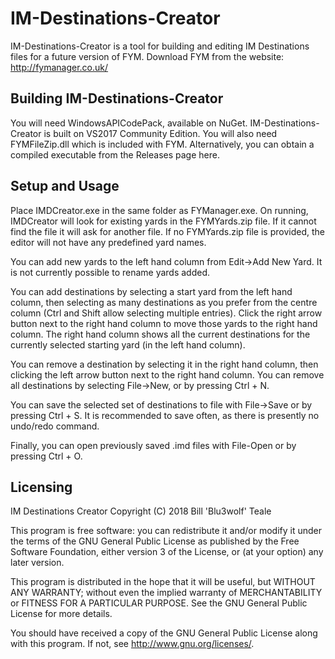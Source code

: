 # IM-Destinations-Creator
IM-Destinations-Creator is a tool for building and editing IM Destinations files for a future version of FYM. Download FYM from the website: http://fymanager.co.uk/

## Building IM-Destinations-Creator
You will need WindowsAPICodePack, available on NuGet. IM-Destinations-Creator is built on VS2017 Community Edition. You will also need FYMFileZip.dll which is included with FYM. 
Alternatively, you can obtain a compiled executable from the Releases page here.

## Setup and Usage 
Place IMDCreator.exe in the same folder as FYManager.exe. On running, IMDCreator will look for existing yards in the FYMYards.zip file. If it cannot find the file it will ask for another file. If no FYMYards.zip file is provided, the editor will not have any predefined yard names. 

You can add new yards to the left hand column from Edit->Add New Yard. It is not currently possible to rename yards added. 

You can add destinations by selecting a start yard from the left hand column, then selecting as many destinations as you prefer from the centre column (Ctrl and Shift allow selecting multiple entries). Click the right arrow button next to the right hand column to move those yards to the right hand column. The right hand column shows all the current destinations for the currently selected starting yard (in the left hand column). 

You can remove a destination by selecting it in the right hand column, then clicking the left arrow button next to the right hand column. You can remove all destinations by selecting File->New, or by pressing Ctrl + N. 

You can save the selected set of destinations to file with File->Save or by pressing Ctrl + S. It is recommended to save often, as there is presently no undo/redo command.

Finally, you can open previously saved .imd files with File-Open or by pressing Ctrl + O.

## Licensing
IM Destinations Creator
Copyright (C) 2018  Bill 'Blu3wolf' Teale

This program is free software: you can redistribute it and/or modify it under the terms of the GNU General Public License as published by the Free Software Foundation, either version 3 of the License, or (at your option) any later version.

This program is distributed in the hope that it will be useful, but WITHOUT ANY WARRANTY; without even the implied warranty of MERCHANTABILITY or FITNESS FOR A PARTICULAR PURPOSE.  See the GNU General Public License for more details.

You should have received a copy of the GNU General Public License along with this program. If not, see <http://www.gnu.org/licenses/>.
